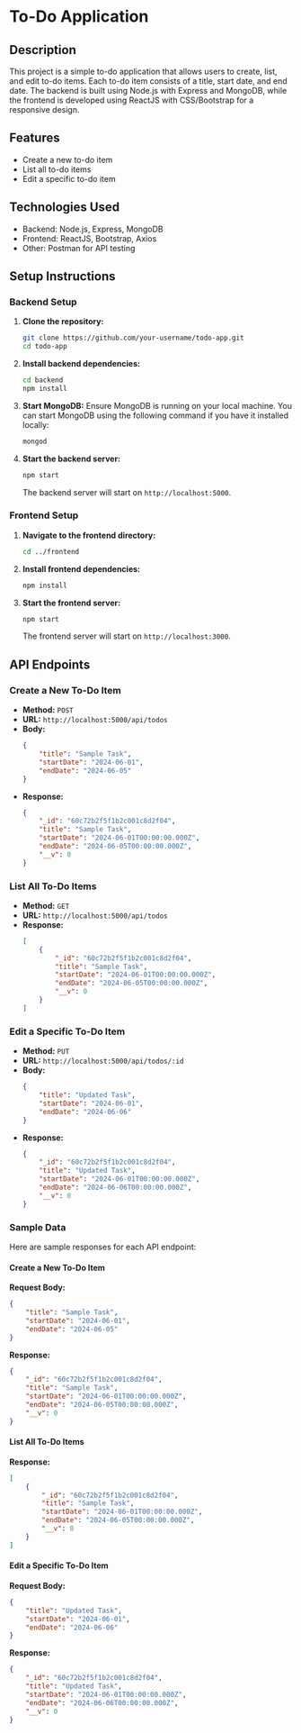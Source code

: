 

# To-Do Application

## Description

This project is a simple to-do application that allows users to create, list, and edit to-do items. Each to-do item consists of a title, start date, and end date. The backend is built using Node.js with Express and MongoDB, while the frontend is developed using ReactJS with CSS/Bootstrap for a responsive design.

## Features

- Create a new to-do item
- List all to-do items
- Edit a specific to-do item

## Technologies Used

- Backend: Node.js, Express, MongoDB
- Frontend: ReactJS, Bootstrap, Axios
- Other: Postman for API testing

## Setup Instructions


### Backend Setup

1. **Clone the repository:**
   ```sh
   git clone https://github.com/your-username/todo-app.git
   cd todo-app
   ```

2. **Install backend dependencies:**
   ```sh
   cd backend
   npm install
   ```

3. **Start MongoDB:**
   Ensure MongoDB is running on your local machine. You can start MongoDB using the following command if you have it installed locally:
   ```sh
   mongod
   ```

4. **Start the backend server:**
   ```sh
   npm start
   ```

   The backend server will start on `http://localhost:5000`.

### Frontend Setup

1. **Navigate to the frontend directory:**
   ```sh
   cd ../frontend
   ```

2. **Install frontend dependencies:**
   ```sh
   npm install
   ```

3. **Start the frontend server:**
   ```sh
   npm start
   ```

   The frontend server will start on `http://localhost:3000`.

## API Endpoints

### Create a New To-Do Item

- **Method:** `POST`
- **URL:** `http://localhost:5000/api/todos`
- **Body:**
  ```json
  {
      "title": "Sample Task",
      "startDate": "2024-06-01",
      "endDate": "2024-06-05"
  }
  ```
- **Response:**
  ```json
  {
      "_id": "60c72b2f5f1b2c001c8d2f04",
      "title": "Sample Task",
      "startDate": "2024-06-01T00:00:00.000Z",
      "endDate": "2024-06-05T00:00:00.000Z",
      "__v": 0
  }
  ```

### List All To-Do Items

- **Method:** `GET`
- **URL:** `http://localhost:5000/api/todos`
- **Response:**
  ```json
  [
      {
          "_id": "60c72b2f5f1b2c001c8d2f04",
          "title": "Sample Task",
          "startDate": "2024-06-01T00:00:00.000Z",
          "endDate": "2024-06-05T00:00:00.000Z",
          "__v": 0
      }
  ]
  ```

### Edit a Specific To-Do Item

- **Method:** `PUT`
- **URL:** `http://localhost:5000/api/todos/:id`
- **Body:**
  ```json
  {
      "title": "Updated Task",
      "startDate": "2024-06-01",
      "endDate": "2024-06-06"
  }
  ```
- **Response:**
  ```json
  {
      "_id": "60c72b2f5f1b2c001c8d2f04",
      "title": "Updated Task",
      "startDate": "2024-06-01T00:00:00.000Z",
      "endDate": "2024-06-06T00:00:00.000Z",
      "__v": 0
  }
  ```

### Sample Data

Here are sample responses for each API endpoint:

#### Create a New To-Do Item

**Request Body:**
```json
{
    "title": "Sample Task",
    "startDate": "2024-06-01",
    "endDate": "2024-06-05"
}
```
**Response:**
```json
{
    "_id": "60c72b2f5f1b2c001c8d2f04",
    "title": "Sample Task",
    "startDate": "2024-06-01T00:00:00.000Z",
    "endDate": "2024-06-05T00:00:00.000Z",
    "__v": 0
}
```

#### List All To-Do Items

**Response:**
```json
[
    {
        "_id": "60c72b2f5f1b2c001c8d2f04",
        "title": "Sample Task",
        "startDate": "2024-06-01T00:00:00.000Z",
        "endDate": "2024-06-05T00:00:00.000Z",
        "__v": 0
    }
]
```

#### Edit a Specific To-Do Item

**Request Body:**
```json
{
    "title": "Updated Task",
    "startDate": "2024-06-01",
    "endDate": "2024-06-06"
}
```
**Response:**
```json
{
    "_id": "60c72b2f5f1b2c001c8d2f04",
    "title": "Updated Task",
    "startDate": "2024-06-01T00:00:00.000Z",
    "endDate": "2024-06-06T00:00:00.000Z",
    "__v": 0
}
```

